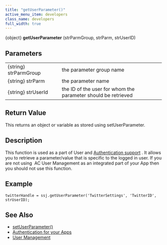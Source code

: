 ```yaml
---
title: "getUserParameter()"
active_menu_item: developers
class_name: developers
full_width: true
---
```



{object} **getUserParameter** (strParmGroup, strParm, strUserID)

## Parameters

<table>
<tr>
<td width="181">
{string} strParmGroup

</td>
<td width="18">
</td>
<td width="681">
the parameter group name

</td>
</tr>
<tr>
<td width="181">
{string} strParm

</td>
<td width="18">
</td>
<td width="681">
the parameter name

</td>
</tr>
<tr>
<td width="181">
{string} strUserId

</td>
<td width="18">
</td>
<td width="681">
the ID of the user for whom the parameter should be retrieved

</td>
</tr>
</table>

## Return Value

This returns an object or variable as stored using setUserParameter.

## Description

This function is used as a part of User and [Authentication support](/developers/documentation/product-guide/advanced-features/authentication-for-your-apps/) . It allows you to retrieve a parameter/value that is specific to the logged in user. If you are not using  AC User Management as an integrated part of your App then you should not use this function.

## Example

    twitterHandle = ssj.getUserParameter('TwitterSettings', 'TwitterID', strUserID);
   

## See Also

 - [setUserParameter()](/developers/documentation/scripting-apis/server-side-api/ssj-object/miscellaneous/setuserparameter)
 - [Authentication for your Apps](/developers/documentation/product-guide/advanced-features/authentication-for-your-apps/)
 - [User Management](/developers/documentation/scripting-apis/server-side-api/sys-object/user-management/)

